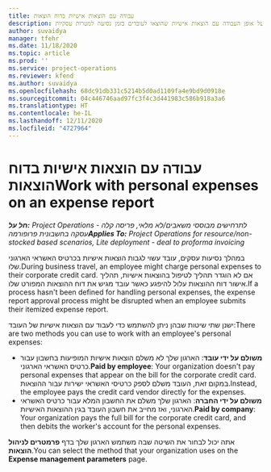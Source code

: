 ```yaml
---
title: עבודה עם הוצאות אישיות בדוח הוצאות
description: נושא זה מספק מידע על אופן העבודה עם הוצאות אישיות שהוצאו לעובדים בזמן נסיעה למטרות עסקיות.
author: suvaidya
manager: tfehr
ms.date: 11/18/2020
ms.topic: article
ms.prod: ''
ms.service: project-operations
ms.reviewer: kfend
ms.author: suvaidya
ms.openlocfilehash: 68dc91db331c5214b5d0ad1109fa4e9bd9d0918e
ms.sourcegitcommit: 04c446746aad97fc3f4c3d441983c586b918a3a6
ms.translationtype: HT
ms.contentlocale: he-IL
ms.lasthandoff: 12/11/2020
ms.locfileid: "4727964"
---
```

# <a name="work-with-personal-expenses-on-an-expense-report"></a><span data-ttu-id="5175b-103">עבודה עם הוצאות אישיות בדוח הוצאות</span><span class="sxs-lookup"><span data-stu-id="5175b-103">Work with personal expenses on an expense report</span></span>

<span data-ttu-id="5175b-104">_**חל על:** Project Operations לתרחישים מבוססי משאבים/לא מלאי, פריסה קלה - עסקה בחשבונית פרופורמה_</span><span class="sxs-lookup"><span data-stu-id="5175b-104">_**Applies To:** Project Operations for resource/non-stocked based scenarios, Lite deployment - deal to proforma invoicing_</span></span>

<span data-ttu-id="5175b-105">במהלך נסיעות עסקים, עובד עשוי לגבות הוצאות אישיות בכרטיס האשראי הארגוני שלו.</span><span class="sxs-lookup"><span data-stu-id="5175b-105">During business travel, an employee might charge personal expenses to their corporate credit card.</span></span> <span data-ttu-id="5175b-106">אם לא הוגדר תהליך לטיפול בהוצאות אישיות, תהליך אישור דוח ההוצאות עלול להיפגע כאשר עובד מגיש את דוח ההוצאות המפורט שלו.</span><span class="sxs-lookup"><span data-stu-id="5175b-106">If a process hasn't been defined for handling personal expenses, the expense report approval process might be disrupted when an employee submits their itemized expense report.</span></span>

<span data-ttu-id="5175b-107">ישנן שתי שיטות שבהן ניתן להשתמש כדי לעבוד עם הוצאות אישיות של העובד:</span><span class="sxs-lookup"><span data-stu-id="5175b-107">There are two methods you can use to work with an employee's personal expenses:</span></span>

  - <span data-ttu-id="5175b-108">**משולם על ידי עובד**: הארגון שלך לא משלם הוצאות אישיות המופיעות בחשבון עבור כרטיס האשראי הארגוני.</span><span class="sxs-lookup"><span data-stu-id="5175b-108">**Paid by employee**: Your organization doesn't pay personal expenses that appear on the bill for the corporate credit card.</span></span> <span data-ttu-id="5175b-109">במקום זאת, העובד משלם לספק כרטיסי האשראי ישירות עבור ההוצאות.</span><span class="sxs-lookup"><span data-stu-id="5175b-109">Instead, the employee pays the credit card vendor directly for the expenses.</span></span> 
  - <span data-ttu-id="5175b-110">**משולם על ידי החברה**: הארגון שלך משלם את החשבון המלא עבור כרטיס האשראי הארגוני, ואז מחייב את חשבון העובד בגין ההוצאות האישיות.</span><span class="sxs-lookup"><span data-stu-id="5175b-110">**Paid by company**: Your organization pays the full bill for the corporate credit card, and then debits the worker's account for the personal expenses.</span></span>

<span data-ttu-id="5175b-111">אתה יכול לבחור את השיטה שבה משתמש הארגון שלך בדף **פרמטרים לניהול הוצאות**.</span><span class="sxs-lookup"><span data-stu-id="5175b-111">You can select the method that your organization uses on the **Expense management parameters** page.</span></span>
